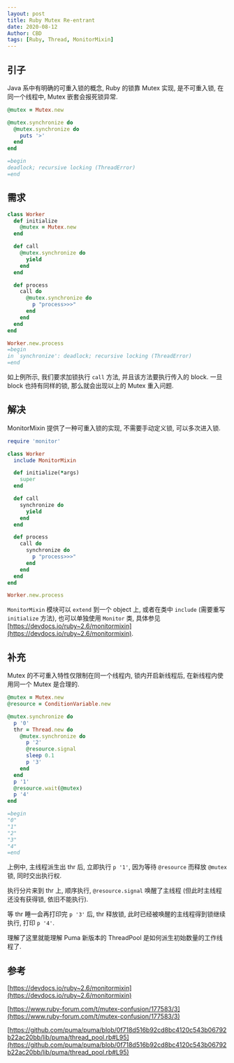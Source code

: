 ```yaml
---
layout: post
title: Ruby Mutex Re-entrant
date: 2020-08-12
Author: CBD
tags: [Ruby, Thread, MonitorMixin]
---
```


## 引子
Java 系中有明确的可重入锁的概念, Ruby 的锁靠 Mutex 实现, 是不可重入锁, 在同一个线程中, Mutex 嵌套会报死锁异常.

```ruby
@mutex = Mutex.new

@mutex.synchronize do
  @mutex.synchronize do
    puts '>'
  end
end

=begin
deadlock; recursive locking (ThreadError)
=end
```

## 需求

```ruby
class Worker
  def initialize
    @mutex = Mutex.new
  end

  def call
    @mutex.synchronize do
      yield
    end
  end

  def process
    call do
      @mutex.synchronize do
        p "process>>>"
      end
    end
  end
end

Worker.new.process
=begin
in `synchronize': deadlock; recursive locking (ThreadError)
=end
```
如上例所示, 我们要求加锁执行 `call` 方法, 并且该方法要执行传入的 block. 
一旦 block 也持有同样的锁, 那么就会出现以上的 Mutex 重入问题.


## 解决

MonitorMixin 提供了一种可重入锁的实现, 不需要手动定义锁, 可以多次进入锁.

```ruby
require 'monitor'

class Worker
  include MonitorMixin

  def initialize(*args)
    super
  end

  def call
    synchronize do
      yield
    end
  end

  def process
    call do
      synchronize do
        p "process>>>"
      end
    end
  end
end

Worker.new.process

```

`MonitorMixin` 模块可以 `extend` 到一个 object 上, 或者在类中 `include` (需要重写 `initialize` 方法), 也可以单独使用 `Monitor` 类,
 具体参见 [https://devdocs.io/ruby~2.6/monitormixin](https://devdocs.io/ruby~2.6/monitormixin).

## 补充

Mutex 的不可重入特性仅限制在同一个线程内, 锁内开启新线程后, 在新线程内使用同一个 Mutex 是合理的.

```ruby
@mutex = Mutex.new
@resource = ConditionVariable.new

@mutex.synchronize do
  p '0'
  thr = Thread.new do
    @mutex.synchronize do
      p '2'
      @resource.signal
      sleep 0.1
      p '3'
    end
  end
  p '1'
  @resource.wait(@mutex)
  p '4'
end

=begin
"0"
"1"
"2"
"3"
"4"
=end
```

上例中, 主线程派生出 thr 后, 立即执行 `p '1'`, 因为等待 `@resource` 而释放 `@mutex` 锁, 同时交出执行权.

执行分片来到 thr 上, 顺序执行, `@resource.signal` 唤醒了主线程 (但此时主线程还没有获得锁, 依旧不能执行).

等 thr 睡一会再打印完 `p '3'` 后, thr 释放锁, 此时已经被唤醒的主线程得到锁继续执行, 打印 `p '4'`.

理解了这里就能理解 Puma 新版本的 ThreadPool 是如何派生初始数量的工作线程了.

## 参考

[https://devdocs.io/ruby~2.6/monitormixin](https://devdocs.io/ruby~2.6/monitormixin)

[https://www.ruby-forum.com/t/mutex-confusion/177583/3](https://www.ruby-forum.com/t/mutex-confusion/177583/3)

[https://github.com/puma/puma/blob/0f718d516b92cd8bc4120c543b06792b22ac20bb/lib/puma/thread_pool.rb#L95](https://github.com/puma/puma/blob/0f718d516b92cd8bc4120c543b06792b22ac20bb/lib/puma/thread_pool.rb#L95)